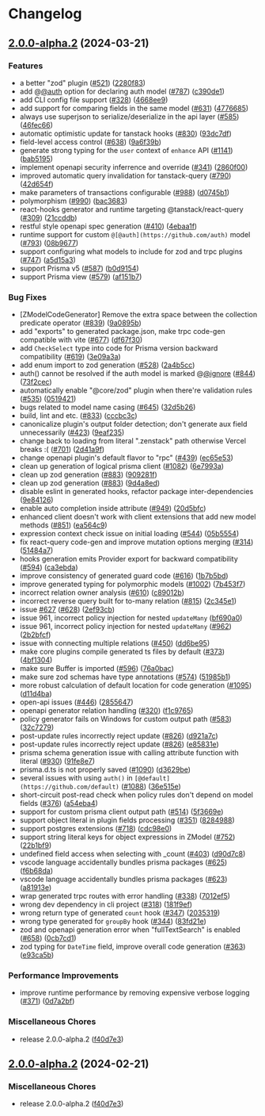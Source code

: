 # Changelog

## [2.0.0-alpha.2](https://github.com/Azzerty23/zenstack/compare/v2.0.0-alpha.2...v2.0.0-alpha.2) (2024-03-21)


### Features

* a better "zod" plugin ([#521](https://github.com/Azzerty23/zenstack/issues/521)) ([2280f83](https://github.com/Azzerty23/zenstack/commit/2280f83cd7f1f597fddfd6ab0c99417200124452))
* add @[@auth](https://github.com/auth) option for declaring auth model ([#787](https://github.com/Azzerty23/zenstack/issues/787)) ([c390de1](https://github.com/Azzerty23/zenstack/commit/c390de10cfa91ae3f954404bc07e0905973b0898))
* add CLI config file support ([#328](https://github.com/Azzerty23/zenstack/issues/328)) ([4668ee9](https://github.com/Azzerty23/zenstack/commit/4668ee9c7029be5b9f21f318c36df795abead335))
* add support for comparing fields in the same model ([#631](https://github.com/Azzerty23/zenstack/issues/631)) ([4776685](https://github.com/Azzerty23/zenstack/commit/477668579e3d95e7371ca752244ad2e319a96477))
* always use superjson to serialize/deserialize in the api layer ([#585](https://github.com/Azzerty23/zenstack/issues/585)) ([46fec66](https://github.com/Azzerty23/zenstack/commit/46fec666c3af971010c69e467f08f55830655441))
* automatic optimistic update for tanstack hooks ([#830](https://github.com/Azzerty23/zenstack/issues/830)) ([93dc7df](https://github.com/Azzerty23/zenstack/commit/93dc7df472427a4546ba71ec3703135d2d638ded))
* field-level access control ([#638](https://github.com/Azzerty23/zenstack/issues/638)) ([9a6f39b](https://github.com/Azzerty23/zenstack/commit/9a6f39bdb8940f7cef89fd7ee423658b8ed4c49f))
* generate strong typing for the `user` context of `enhance` API ([#1141](https://github.com/Azzerty23/zenstack/issues/1141)) ([bab5195](https://github.com/Azzerty23/zenstack/commit/bab51958246272a7ae171200797b525213c13d4d))
* implement openapi security inferrence and override ([#341](https://github.com/Azzerty23/zenstack/issues/341)) ([2860f00](https://github.com/Azzerty23/zenstack/commit/2860f002e57d7772c0b7b9e9feabce7bae73c18c))
* improved automatic query invalidation for tanstack-query ([#790](https://github.com/Azzerty23/zenstack/issues/790)) ([42d654f](https://github.com/Azzerty23/zenstack/commit/42d654fcfaa40b09fde578db79792c69e1e3b908))
* make parameters of transactions configurable ([#988](https://github.com/Azzerty23/zenstack/issues/988)) ([d0745b1](https://github.com/Azzerty23/zenstack/commit/d0745b149a5ce6abfef546de0b9243ddc4f6e765))
* polymorphism ([#990](https://github.com/Azzerty23/zenstack/issues/990)) ([bac3683](https://github.com/Azzerty23/zenstack/commit/bac368382b6c92585bc983861a56d141093b7896))
* react-hooks generator and runtime targeting @tanstack/react-query ([#309](https://github.com/Azzerty23/zenstack/issues/309)) ([21ccddb](https://github.com/Azzerty23/zenstack/commit/21ccddb9be437eabed35fbc62ae43c1e192d289e))
* restful style openapi spec generation ([#410](https://github.com/Azzerty23/zenstack/issues/410)) ([4ebaa1f](https://github.com/Azzerty23/zenstack/commit/4ebaa1fa4aa8e762a11fb24700f5cb4e1bfbe688))
* runtime support for custom `@[@auth](https://github.com/auth)` model ([#793](https://github.com/Azzerty23/zenstack/issues/793)) ([08b9677](https://github.com/Azzerty23/zenstack/commit/08b967735c938de1e770a2409c36c5a50173b01d))
* support configuring what models to include for zod and trpc plugins ([#747](https://github.com/Azzerty23/zenstack/issues/747)) ([a5d15a3](https://github.com/Azzerty23/zenstack/commit/a5d15a30e7a22a3e875cc974391feb9ad6da7646))
* support Prisma v5 ([#587](https://github.com/Azzerty23/zenstack/issues/587)) ([b0d9154](https://github.com/Azzerty23/zenstack/commit/b0d9154270a89c6c93c7a8f1aada85c413d16d6f))
* support Prisma view ([#579](https://github.com/Azzerty23/zenstack/issues/579)) ([af151b7](https://github.com/Azzerty23/zenstack/commit/af151b7b311ee96b626376b8a17103b18c261f65))


### Bug Fixes

* [ZModelCodeGenerator] Remove the extra space between the collection predicate operator ([#839](https://github.com/Azzerty23/zenstack/issues/839)) ([9a0895b](https://github.com/Azzerty23/zenstack/commit/9a0895bedd82b429ddcc45db4cee0f9e82c54198))
* add "exports" to generated package.json, make trpc code-gen compatible with vite ([#677](https://github.com/Azzerty23/zenstack/issues/677)) ([df67f30](https://github.com/Azzerty23/zenstack/commit/df67f301119db23e5048464de2f73bff1a2adffc))
* add `CheckSelect` type into code for Prisma version backward compatibility ([#619](https://github.com/Azzerty23/zenstack/issues/619)) ([3e09a3a](https://github.com/Azzerty23/zenstack/commit/3e09a3a6646ae0f6e393cc0f92991c9b5d0c4d29))
* add enum import to zod generation ([#528](https://github.com/Azzerty23/zenstack/issues/528)) ([2a4b5cc](https://github.com/Azzerty23/zenstack/commit/2a4b5cc328645387a604f2fdf7c8855804306243))
* auth() cannot be resolved if the auth model is marked @[@ignore](https://github.com/ignore) ([#844](https://github.com/Azzerty23/zenstack/issues/844)) ([73f2cec](https://github.com/Azzerty23/zenstack/commit/73f2cec82fea64cea05f7306523f7c6f9ac91f84))
* automatically enable "@core/zod" plugin when there're validation rules ([#535](https://github.com/Azzerty23/zenstack/issues/535)) ([0519421](https://github.com/Azzerty23/zenstack/commit/05194219f28e49ee11d1a1bd9a78146e9b76eada))
* bugs related to model name casing ([#645](https://github.com/Azzerty23/zenstack/issues/645)) ([32d5b26](https://github.com/Azzerty23/zenstack/commit/32d5b262cacdd03209a56027e4c2cbda1bc408c0))
* build, lint and etc. ([#833](https://github.com/Azzerty23/zenstack/issues/833)) ([cccbc3c](https://github.com/Azzerty23/zenstack/commit/cccbc3c82ad522d40bc76ad7b84b1305d378b1db))
* canonicalize plugin's output folder detection; don't generate aux field unnecessarily ([#423](https://github.com/Azzerty23/zenstack/issues/423)) ([9eaf235](https://github.com/Azzerty23/zenstack/commit/9eaf2353e479a7c967af42a0cd6ed6b9afeded4a))
* change back to loading from literal ".zenstack" path otherwise Vercel breaks :( ([#701](https://github.com/Azzerty23/zenstack/issues/701)) ([2d41a9f](https://github.com/Azzerty23/zenstack/commit/2d41a9fcffab2fa228356a5cc45b4c2ecd62fd63))
* change openapi plugin's default flavor to "rpc" ([#439](https://github.com/Azzerty23/zenstack/issues/439)) ([ec65e53](https://github.com/Azzerty23/zenstack/commit/ec65e53f202e3e02ea98a9c88682c106dcbafc76))
* clean up generation of logical prisma client ([#1082](https://github.com/Azzerty23/zenstack/issues/1082)) ([6e7993a](https://github.com/Azzerty23/zenstack/commit/6e7993afa8dde03ae12c44f198bcca04724dbc92))
* clean up zod generation ([#883](https://github.com/Azzerty23/zenstack/issues/883)) ([909281f](https://github.com/Azzerty23/zenstack/commit/909281f8090734322c0cab09d0187b6b5e813c9a))
* clean up zod generation ([#883](https://github.com/Azzerty23/zenstack/issues/883)) ([9d4a8ed](https://github.com/Azzerty23/zenstack/commit/9d4a8ede7d42d1966fd5a12d64a5992092f4bc7d))
* disable eslint in generated hooks, refactor package inter-dependencies ([9e84126](https://github.com/Azzerty23/zenstack/commit/9e8412645e06f0bf63f85c8bb61ad00384fdef99))
* enable auto completion inside attribute ([#949](https://github.com/Azzerty23/zenstack/issues/949)) ([20d5bfc](https://github.com/Azzerty23/zenstack/commit/20d5bfc506a42b520eb1cf390149b7afc7c38701))
* enhanced client doesn't work with client extensions that add new model methods ([#851](https://github.com/Azzerty23/zenstack/issues/851)) ([ea564c9](https://github.com/Azzerty23/zenstack/commit/ea564c93e9ca2a888c0e53216633d66c733f6beb))
* expression context check issue on initial loading ([#544](https://github.com/Azzerty23/zenstack/issues/544)) ([05b5554](https://github.com/Azzerty23/zenstack/commit/05b55541f3ae55214318db4f0de20b8ba97bb2f8))
* fix react-query code-gen and improve mutation options merging ([#314](https://github.com/Azzerty23/zenstack/issues/314)) ([51484a7](https://github.com/Azzerty23/zenstack/commit/51484a76f90e5efd0a651bab9f6aa864baab95f2))
* hooks generation emits Provider export for backward compatibility ([#594](https://github.com/Azzerty23/zenstack/issues/594)) ([ca3ebda](https://github.com/Azzerty23/zenstack/commit/ca3ebdae4e213d3901bb5834fd9ebf1217da94a7))
* improve consistency of generated guard code ([#616](https://github.com/Azzerty23/zenstack/issues/616)) ([1b7b5bd](https://github.com/Azzerty23/zenstack/commit/1b7b5bda3f5106d31b7f5e70be27158fb8217600))
* improve generated typing for polymorphic models ([#1002](https://github.com/Azzerty23/zenstack/issues/1002)) ([7b453f7](https://github.com/Azzerty23/zenstack/commit/7b453f7745cad73fc81e7884faf473aecda99556))
* incorrect relation owner analysis ([#610](https://github.com/Azzerty23/zenstack/issues/610)) ([c89012b](https://github.com/Azzerty23/zenstack/commit/c89012bcb8d32588cc7f5a1df19088292e571cec))
* incorrect reverse query built for to-many relation ([#815](https://github.com/Azzerty23/zenstack/issues/815)) ([2c345e1](https://github.com/Azzerty23/zenstack/commit/2c345e1d4fe7274b7a08c1178afccede1d694327))
* issue [#627](https://github.com/Azzerty23/zenstack/issues/627) ([#628](https://github.com/Azzerty23/zenstack/issues/628)) ([2ef93cb](https://github.com/Azzerty23/zenstack/commit/2ef93cb932e7aed6923cd3d7e69069d0c9ff161b))
* issue 961, incorrect policy injection for nested `updateMany` ([bf690a0](https://github.com/Azzerty23/zenstack/commit/bf690a072771ab95907a8f56079c4f6aaf655849))
* issue 961, incorrect policy injection for nested `updateMany` ([#962](https://github.com/Azzerty23/zenstack/issues/962)) ([2b2bfcf](https://github.com/Azzerty23/zenstack/commit/2b2bfcff965f9a70ff2764e6fbc7613b6f061685))
* issue with connecting multiple relations ([#450](https://github.com/Azzerty23/zenstack/issues/450)) ([dd6be95](https://github.com/Azzerty23/zenstack/commit/dd6be9509c46fd4dfff500a53070259410b6a61f))
* make core plugins compile generated ts files by default ([#373](https://github.com/Azzerty23/zenstack/issues/373)) ([4bf1304](https://github.com/Azzerty23/zenstack/commit/4bf1304c6518cc027b1a1f2d33fea70979d9d94b))
* make sure Buffer is imported ([#596](https://github.com/Azzerty23/zenstack/issues/596)) ([76a0bac](https://github.com/Azzerty23/zenstack/commit/76a0bac9c63707baf34a072e398b63156c1e0640))
* make sure zod schemas have type annotations ([#574](https://github.com/Azzerty23/zenstack/issues/574)) ([51985b1](https://github.com/Azzerty23/zenstack/commit/51985b1279dca8e82a7275330a7b6597f37d15a4))
* more robust calculation of default location for code generation ([#1095](https://github.com/Azzerty23/zenstack/issues/1095)) ([d11d4ba](https://github.com/Azzerty23/zenstack/commit/d11d4bade318d5a17d1a5e3860292352e25cc813))
* open-api issues ([#446](https://github.com/Azzerty23/zenstack/issues/446)) ([2855647](https://github.com/Azzerty23/zenstack/commit/285564751094797da8484bf041a9d3a4eafafc9d))
* openapi generator relation handling ([#320](https://github.com/Azzerty23/zenstack/issues/320)) ([f1c9765](https://github.com/Azzerty23/zenstack/commit/f1c9765b778f8fb476c015a2f3bbe72dd94ef6b0))
* policy generator fails on Windows for custom output path ([#583](https://github.com/Azzerty23/zenstack/issues/583)) ([32c7279](https://github.com/Azzerty23/zenstack/commit/32c727934456127470a53ed13ad65d33ff94e97d))
* post-update rules incorrectly reject update ([#826](https://github.com/Azzerty23/zenstack/issues/826)) ([d921a7c](https://github.com/Azzerty23/zenstack/commit/d921a7ca6bef0341ccf5bc50e195156695129e7f))
* post-update rules incorrectly reject update ([#826](https://github.com/Azzerty23/zenstack/issues/826)) ([e85831e](https://github.com/Azzerty23/zenstack/commit/e85831e98d08a433febb5a8fecf8d539150ced08))
* prisma schema generation issue with calling attribute function with literal ([#930](https://github.com/Azzerty23/zenstack/issues/930)) ([91fe8e7](https://github.com/Azzerty23/zenstack/commit/91fe8e71b513804de36d08b03c37b0c175580906))
* prisma.d.ts is not properly saved ([#1090](https://github.com/Azzerty23/zenstack/issues/1090)) ([d3629be](https://github.com/Azzerty23/zenstack/commit/d3629bef459afc11c16461fb18621d2f77ac35cc))
* several issues with using `auth()` in `[@default](https://github.com/default)` ([#1088](https://github.com/Azzerty23/zenstack/issues/1088)) ([36e515e](https://github.com/Azzerty23/zenstack/commit/36e515e485c580657b9edbfc52014f3542abfb96))
* short-circuit post-read check when policy rules don't depend on model fields ([#376](https://github.com/Azzerty23/zenstack/issues/376)) ([a54eba4](https://github.com/Azzerty23/zenstack/commit/a54eba45f64382ed070e5aeabe0c8dc263bebc0d))
* support for custom prisma client output path ([#514](https://github.com/Azzerty23/zenstack/issues/514)) ([5f3669e](https://github.com/Azzerty23/zenstack/commit/5f3669e53363bbfb035f100d0c6e2d14cef69c24))
* support object literal in plugin fields processing ([#351](https://github.com/Azzerty23/zenstack/issues/351)) ([8284988](https://github.com/Azzerty23/zenstack/commit/8284988cf12c3c4f3983c36c3658201db5509b2c))
* support postgres extensions ([#718](https://github.com/Azzerty23/zenstack/issues/718)) ([cdc98e0](https://github.com/Azzerty23/zenstack/commit/cdc98e08224a23ea3f6e5d620c11c90a34ed6435))
* support string literal keys for object expressions in ZModel ([#752](https://github.com/Azzerty23/zenstack/issues/752)) ([22b1bf9](https://github.com/Azzerty23/zenstack/commit/22b1bf9ddd4062000f2cd7d183e004dd3d5917c6))
* undefined field access when selecting with _count ([#403](https://github.com/Azzerty23/zenstack/issues/403)) ([d90d7c8](https://github.com/Azzerty23/zenstack/commit/d90d7c83e95d33c85e9c3b4b650e014ee76136c3))
* vscode language accidentally bundles prisma packages  ([#625](https://github.com/Azzerty23/zenstack/issues/625)) ([f6b68da](https://github.com/Azzerty23/zenstack/commit/f6b68dabc9e089230bc6d8f8e802e8fbc43a8a69))
* vscode language accidentally bundles prisma packages ([#623](https://github.com/Azzerty23/zenstack/issues/623)) ([a81913e](https://github.com/Azzerty23/zenstack/commit/a81913e69d3533874c038279d1d4d226ad685d8d))
* wrap generated trpc routes with error handling ([#338](https://github.com/Azzerty23/zenstack/issues/338)) ([7012ef5](https://github.com/Azzerty23/zenstack/commit/7012ef55afbf374ededaf23b6afb64afe497e592))
* wrong dev dependency in cli project ([#318](https://github.com/Azzerty23/zenstack/issues/318)) ([181f9ef](https://github.com/Azzerty23/zenstack/commit/181f9ef17899d11d23369f1d485c2d964e2d4561))
* wrong return type of generated `count` hook ([#347](https://github.com/Azzerty23/zenstack/issues/347)) ([2035319](https://github.com/Azzerty23/zenstack/commit/2035319a030369dc0c847eaac248f2d9acdc7c7b))
* wrong type generated for `groupBy` hook ([#344](https://github.com/Azzerty23/zenstack/issues/344)) ([83fd21e](https://github.com/Azzerty23/zenstack/commit/83fd21e5b2c55ca182386be61151386f0400bdd0))
* zod and openapi generation error when "fullTextSearch" is enabled ([#658](https://github.com/Azzerty23/zenstack/issues/658)) ([0cb7cd1](https://github.com/Azzerty23/zenstack/commit/0cb7cd1ae5e8c5d4a72d0891c9624291aafcbcd8))
* zod typing for `DateTime` field, improve overall code generation ([#363](https://github.com/Azzerty23/zenstack/issues/363)) ([e93ca5b](https://github.com/Azzerty23/zenstack/commit/e93ca5bf10c6afdfd723961d3c91c2cd512eb8c8))


### Performance Improvements

* improve runtime performance by removing expensive verbose logging ([#371](https://github.com/Azzerty23/zenstack/issues/371)) ([0d7a2bf](https://github.com/Azzerty23/zenstack/commit/0d7a2bf417c6ea5cc5c6c3568593a0fbe7d7903e))


### Miscellaneous Chores

* release 2.0.0-alpha.2 ([f40d7e3](https://github.com/Azzerty23/zenstack/commit/f40d7e3718d4210137a2e131d28b5491d065b914))

## [2.0.0-alpha.2](https://github.com/zenstackhq/zenstack/compare/v2.0.0-alpha.1...v2.0.0-alpha.2) (2024-02-21)


### Miscellaneous Chores

* release 2.0.0-alpha.2 ([f40d7e3](https://github.com/zenstackhq/zenstack/commit/f40d7e3718d4210137a2e131d28b5491d065b914))
